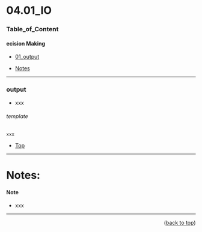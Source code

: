 <a name="topage"></a>

# 04.01_IO

### Table_of_Content

#### ecision Making
* [01_output](#output)

* [Notes](#Notes)


----


### output

* xxx

  
###### template

```
xxx
```

* [Top](#Table_of_Content)
----


# Notes:

#### Note

* xxx

----

<p align="right">(<a href="#topage">back to top</a>)</p>
<br/>
<br/>

